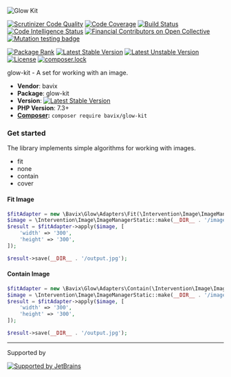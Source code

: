 ![Glow Kit](https://user-images.githubusercontent.com/5111255/47511169-50ef2c80-d882-11e8-8718-1ecabddb8a7d.png)

[![Scrutinizer Code Quality](https://scrutinizer-ci.com/g/bavix/glow-kit/badges/quality-score.png?b=master)](https://scrutinizer-ci.com/g/bavix/glow-kit/?branch=master)
[![Code Coverage](https://scrutinizer-ci.com/g/bavix/glow-kit/badges/coverage.png?b=master)](https://scrutinizer-ci.com/g/bavix/glow-kit/?branch=master)
[![Build Status](https://scrutinizer-ci.com/g/bavix/glow-kit/badges/build.png?b=master)](https://scrutinizer-ci.com/g/bavix/glow-kit/build-status/master)
[![Code Intelligence Status](https://scrutinizer-ci.com/g/bavix/glow-kit/badges/code-intelligence.svg?b=master)](https://scrutinizer-ci.com/code-intelligence)
[![Financial Contributors on Open Collective](https://opencollective.com/glow-kit/all/badge.svg?label=financial+contributors)](https://opencollective.com/glow-kit) [![Mutation testing badge](https://badge.stryker-mutator.io/github.com/bavix/glow-kit/master)](https://packagist.org/packages/bavix/glow-kit)

[![Package Rank](https://phppackages.org/p/bavix/glow-kit/badge/rank.svg)](https://packagist.org/packages/bavix/glow-kit)
[![Latest Stable Version](https://poser.pugx.org/bavix/glow-kit/v/stable)](https://packagist.org/packages/bavix/glow-kit)
[![Latest Unstable Version](https://poser.pugx.org/bavix/glow-kit/v/unstable)](https://packagist.org/packages/bavix/glow-kit)
[![License](https://poser.pugx.org/bavix/glow-kit/license)](https://packagist.org/packages/bavix/glow-kit)
[![composer.lock](https://poser.pugx.org/bavix/glow-kit/composerlock)](https://packagist.org/packages/bavix/glow-kit)

glow-kit - A set for working with an image.


* **Vendor**: bavix
* **Package**: glow-kit
* **Version**: [![Latest Stable Version](https://poser.pugx.org/bavix/laravel-wallet/v/stable)](https://packagist.org/packages/bavix/glow-kit)
* **PHP Version**: 7.3+ 
* **[Composer](https://getcomposer.org/):** `composer require bavix/glow-kit`

### Get started

The library implements simple algorithms for working with images.
- fit
- none
- contain
- cover

#### Fit Image

```php
$fitAdapter = new \Bavix\Glow\Adapters\Fit(\Intervention\Image\ImageManagerStatic::getManager());
$image = \Intervention\Image\ImageManagerStatic::make(__DIR__ . '/image.jpg');
$result = $fitAdapter->apply($image, [
    'width' => '300',
    'height' => '300',
]);

$result->save(__DIR__ . '/output.jpg');
```

#### Contain Image

```php
$fitAdapter = new \Bavix\Glow\Adapters\Contain(\Intervention\Image\ImageManagerStatic::getManager());
$image = \Intervention\Image\ImageManagerStatic::make(__DIR__ . '/image.jpg');
$result = $fitAdapter->apply($image, [
    'width' => '300',
    'height' => '300',
]);

$result->save(__DIR__ . '/output.jpg');
```

---
Supported by

[![Supported by JetBrains](https://cdn.rawgit.com/bavix/development-through/46475b4b/jetbrains.svg)](https://www.jetbrains.com/)
